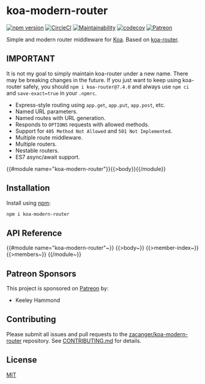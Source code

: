 # koa-modern-router

[![npm version](https://img.shields.io/npm/v/koa-modern-router.svg?style=flat)](https://npmjs.org/package/koa-modern-router) [![CircleCI](https://circleci.com/gh/zacanger/koa-modern-router.svg?style=svg)](https://circleci.com/gh/zacanger/koa-modern-router) [![Maintainability](https://api.codeclimate.com/v1/badges/829c8a19da29cb7999be/maintainability)](https://codeclimate.com/github/zacanger/koa-modern-router/maintainability) [![codecov](https://codecov.io/gh/zacanger/koa-modern-router/branch/master/graph/badge.svg)](https://codecov.io/gh/zacanger/koa-modern-router) [![Patreon](https://img.shields.io/badge/patreon-donate-yellow.svg)](https://www.patreon.com/zacanger)

Simple and modern router middleware for [Koa](https://github.com/koajs/koa).
Based on [koa-router](https://github.com/ZijianHe/koa-router).

## IMPORTANT

It is not my goal to simply maintain koa-router under a new name. There may be breaking changes in the future. If you just want to keep using koa-router safely, you should `npm i koa-router@7.4.0` and always use `npm ci` and
`save-exact=true` in your `.npmrc`.

* Express-style routing using `app.get`, `app.put`, `app.post`, etc.
* Named URL parameters.
* Named routes with URL generation.
* Responds to `OPTIONS` requests with allowed methods.
* Support for `405 Method Not Allowed` and `501 Not Implemented`.
* Multiple route middleware.
* Multiple routers.
* Nestable routers.
* ES7 async/await support.

{{#module name="koa-modern-router"}}{{>body}}{{/module}}

## Installation

Install using [npm](https://www.npmjs.org/):

```sh
npm i koa-modern-router
```

## API Reference
{{#module name="koa-modern-router"~}}
  {{>body~}}
  {{>member-index~}}
  {{>members~}}
{{/module~}}

## Patreon Sponsors

This project is sponsored on [Patreon](https://www.patreon.com/zacanger) by:

* Keeley Hammond

## Contributing

Please submit all issues and pull requests to the [zacanger/koa-modern-router](http://github.com/zacanger/koa-modern-router) repository. See [CONTRIBUTING.md](./.github/CONTRIBUTING.md) for details.

## License

[MIT](./LICENSE.md)
